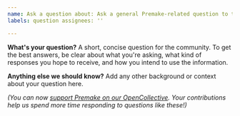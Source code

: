 ```yaml
---
name: Ask a question about: Ask a general Premake-related question to the community title: ''
labels: question assignees: ''

---
```


**What's your question?**
A short, concise question for the community. To get the best answers, be clear about what you're asking, what kind of
responses you hope to receive, and how you intend to use the information.

**Anything else we should know?**
Add any other background or context about your question here.

*(You can now [support Premake on our OpenCollective](https://opencollective.com/premake). Your contributions help us
spend more time responding to questions like these!)*
